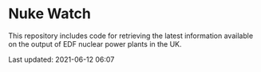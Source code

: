 # Nuke Watch

This repository includes code for retrieving the latest information available on the output of EDF nuclear power plants in the UK.

Last updated: 2021-06-12 06:07